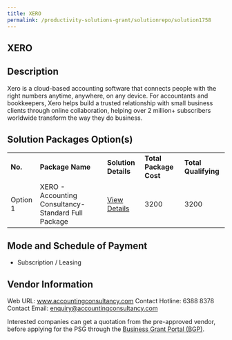 ```yaml
---
title: XERO
permalink: /productivity-solutions-grant/solutionrepo/solution1758
---
```


## XERO

## Description

Xero is a cloud-based accounting software that connects people with the right numbers anytime, anywhere, on any device. For accountants and bookkeepers, Xero helps build a trusted relationship with small business clients through online collaboration, helping over 2 million+ subscribers worldwide transform the way they do business.

## Solution Packages Option(s)

<table>
<tr>
<td><b>No.</b></td>
<td><b>Package Name</b></td>
<td><b>Solution Details</b></td>
<td><b>Total Package Cost</b></td>
<td><b>Total Qualifying</b></td>
</tr>
<tr>
<td>Option 1</td>
<td>XERO - Accounting Consultancy-Standard Full Package</td>
<td><a href='https://www.gobusiness.gov.sg/images/psg/Desensitised_Accounting_Consultancy_20200715_Annex_3_Part_1.pdf'>View Details</a></td>
<td>3200</td>
<td>3200</td>
</tr>
</table>

## Mode and Schedule of Payment

 - Subscription / Leasing

## Vendor Information

 Web URL: www.accountingconsultancy.com
Contact Hotline: 6388 8378
Contact Email: enquiry@accountingconsultancy.com

Interested companies can get a quotation from the pre-approved vendor, before applying for the PSG through the <a href='https://www.businessgrants.gov.sg/'>Business Grant Portal (BGP)</a>.

<script src="/jquery/resize-tables.js"></script>
